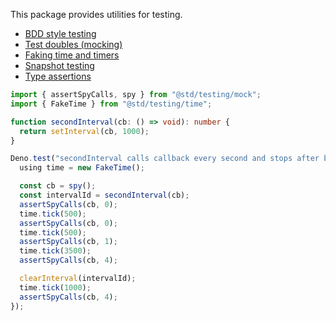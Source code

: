 This package provides utilities for testing.

- [BDD style testing](https://jsr.io/@std/testing/doc/bdd/~)
- [Test doubles (mocking)](https://jsr.io/@std/testing/doc/mock/~)
- [Faking time and timers](https://jsr.io/@std/testing/doc/time/~)
- [Snapshot testing](https://jsr.io/@std/testing/doc/snapshot/~)
- [Type assertions](https://jsr.io/@std/testing/doc/types/~)

```ts
import { assertSpyCalls, spy } from "@std/testing/mock";
import { FakeTime } from "@std/testing/time";

function secondInterval(cb: () => void): number {
  return setInterval(cb, 1000);
}

Deno.test("secondInterval calls callback every second and stops after being cleared", () => {
  using time = new FakeTime();

  const cb = spy();
  const intervalId = secondInterval(cb);
  assertSpyCalls(cb, 0);
  time.tick(500);
  assertSpyCalls(cb, 0);
  time.tick(500);
  assertSpyCalls(cb, 1);
  time.tick(3500);
  assertSpyCalls(cb, 4);

  clearInterval(intervalId);
  time.tick(1000);
  assertSpyCalls(cb, 4);
});
```
